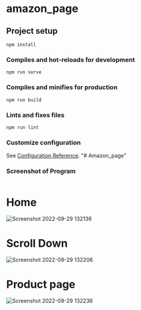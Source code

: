 # amazon_page

## Project setup
```
npm install
```

### Compiles and hot-reloads for development
```
npm run serve
```

### Compiles and minifies for production
```
npm run build
```

### Lints and fixes files
```
npm run lint
```

### Customize configuration
See [Configuration Reference](https://cli.vuejs.org/config/).
"# Amazon_page" 

### Screenshot of Program
```
```
# Home
![Screenshot 2022-09-29 132136](https://user-images.githubusercontent.com/69730742/192979506-6a50d099-1161-4efb-9749-b01f533444be.jpg)
# Scroll Down
![Screenshot 2022-09-29 132206](https://user-images.githubusercontent.com/69730742/192979607-0d0a217f-86bc-49d6-b3f5-ff5094de6737.jpg)
# Product page
![Screenshot 2022-09-29 132236](https://user-images.githubusercontent.com/69730742/192979624-a7d4a08c-f29c-476b-8cd9-786f7d741186.jpg)

